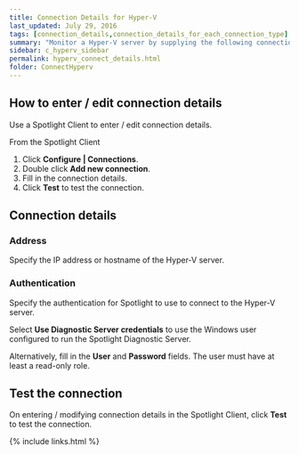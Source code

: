 ```yaml
---
title: Connection Details for Hyper-V
last_updated: July 29, 2016
tags: [connection_details,connection_details_for_each_connection_type]
summary: "Monitor a Hyper-V server by supplying the following connection details to Spotlight."
sidebar: c_hyperv_sidebar
permalink: hyperv_connect_details.html
folder: ConnectHyperv
---
```



## How to enter / edit connection details

Use a Spotlight Client to enter / edit connection details.

From the Spotlight Client

1.  Click **Configure \| Connections**.
2.  Double click **Add new connection**.
3.  Fill in the connection details.
4.  Click **Test** to test the connection.

## Connection details

### Address

Specify the IP address or hostname of the Hyper-V server.


### Authentication

Specify the authentication for Spotlight to use to connect to the Hyper-V server.

Select **Use Diagnostic Server credentials** to use the Windows user configured to run the Spotlight Diagnostic Server.

Alternatively, fill in the **User** and **Password** fields. The user must have at least a read-only role.


## Test the connection
On entering / modifying connection details in the Spotlight Client, click **Test** to test the connection.


{% include links.html %}
